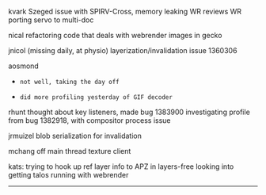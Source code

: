 kvark
    Szeged issue with SPIRV-Cross, memory leaking
    WR reviews
    WR porting servo to multi-doc



nical
    refactoring code that deals with webrender images in gecko



 jnicol (missing daily, at physio)
    layerization/invalidation issue 1360306



aosmond
*     not well, taking the day off
*     did more profiling yesterday of GIF decoder



rhunt
    thought about key listeners, made bug 1383900
    investigating profile from bug 1382918, with compositor process issue



jrmuizel
    blob serialization for invalidation



mchang
    off main thread texture client



kats:
    trying to hook up ref layer info to APZ in layers-free
    looking into getting talos running with webrender

________________


